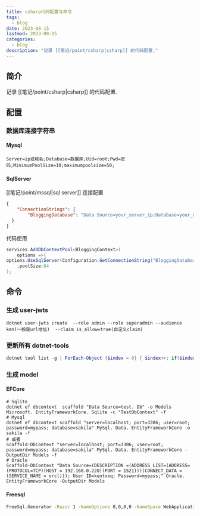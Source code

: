 ```yaml
---
title: csharp代码配置与命令
tags:
  - blog
date: 2023-08-15
lastmod: 2023-08-15
categories:
  - blog
description: "记录 [[笔记/point/csharp|csharp]] 的代码配置."
---
```


## 简介

记录 [[笔记/point/csharp|csharp]] 的代码配置.

## 配置


### 数据库连接字符串

#### Mysql

```
Server=ip或域名;Database=数据库;Uid=root;Pwd=密码;MinimumPoolSize=10;maximumpoolsize=50;
```

#### SqlServer

[[笔记/point/mssql|sql server]] 连接配置

```json
{
    "ConnectionStrings": {
        "BloggingDatabase": "Data Source=your_server_ip;Database=your_database_name;User ID=your_username;Min Pool Size=10;Password=your_password;Connect Timeout=30;Encrypt=False;TrustServerCertificate=False;ApplicationIntent=ReadWrite;MultiSubnetFailover=False"
  }
}
```

代码使用

```csharp
services.AddDbContextPool<BloggingContext>(
    options =>{
options.UseSqlServer(Configuration.GetConnectionString("BloggingDatabase")); }
    ,poolSize:64
);
```

## 命令

### 生成 user-jwts

```shell
dotnet user-jwts create  --role admin --role superadmin --audience ken(一般是url地址)  --claim is_allow=true(自定义claim)
```

### 更新所有 dotnet-tools

```powershell
dotnet tool list -g | ForEach-Object {$index = 0} { $index++; if($index -gt 2) { dotnet tool update -g $_.split(" ")[0] } }
```

### 生成 model

#### EFCore

```shell
# Sqlite
dotnet ef dbcontext  scaffold "Data Source=test. Db" -o Models Microsoft. EntityFrameworkCore. Sqlite -c "TestDbContext" -f
# Mysql
dotnet ef dbcontext scaffold "server=localhost; port=3306; user=root; password=mypass; database=sakila" MySql. Data. EntityFrameworkCore -o sakila -f
# 或者
Scaffold-DbContext "server=localhost; port=3306; user=root; password=mypass; database=sakila" MySql. Data. EntityFrameworkCore -OutputDir Models -f
# Oracle 
Scaffold-DbContext "Data Source=(DESCRIPTION =(ADDRESS_LIST=(ADDRESS=(PROTOCOL=TCP)(HOST = 192.168.0.220)(PORT = 1521)))(CONNECT_DATA =(SERVICE_NAME = orcl))); User ID=kentxxq; Password=mypass;" Oracle. EntityFrameworkCore -OutputDir Models
```

#### Freesql

```bash
FreeSql.Generator -Razor 1 -NameOptions 0,0,0,0 -NameSpace WebApplication1 -DB "MySql,data source=ip或地址;port=3306;user id=用户名;password=密码;initial catalog=库名;charset=utf8;sslmode=none;max pool size=2"
```
